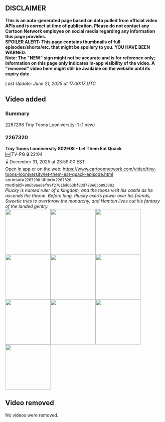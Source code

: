 ## DISCLAIMER
**This is an auto-generated page based on data pulled from official video APIs and is correct at time of publication. Please do not contact any Cartoon Network employee on social media regarding any information this page provides.**  
**SPOILER ALERT: This page contains thumbnails of full episodes/shorts/etc. that might be spoilery to you. YOU HAVE BEEN WARNED.**  
**Note: The "NEW" sign might not be accurate and is for reference only; information on this page only indicates in-app visibility of the video. A "removed" video here might still be available on the website until its expiry date.**  

_Last Update: June 21, 2025 at 17:00:17 UTC_
## Video added
### Summary
2267298 Tiny Toons Looniversity: 1 (1 new)  
### 2267320
**Tiny Toons Looniversity S02E08 - Let Them Eat Quack**  
🆕 TV-PG 🔒 22:04  
⌛ December 31, 2025 at 23:59:00 EST  
[Open in app](https://cnvideo.sercomkc.org/redirector.html?type=cnapp&seriesid=2267298&titleid=2267320&mediaid=986b9ae8ef99f2781bd063bf83d779e63b893082) or on the web: https://www.cartoonnetwork.com/video/tiny-toons-looniversity/let-them-eat-quack-episode.html  
seriesid=`2267298` titleid=`2267320` mediaid=`986b9ae8ef99f2781bd063bf83d779e63b893082`  
_Plucky is named ruler of a kingdom, and the toons visit his castle as he ascends the throne. Before long, Plucky exerts power over his friends, Sweetie tries to overthrow the monarchy, and Hamton lives out his fantasy of the landed gentry._  
<a href="https://s3.amazonaws.com/cartoonorchestrator/2267320_001_1280x720.jpg"><img src="https://s3.amazonaws.com/cartoonorchestrator/2267320_001_640x360.jpg" height="144px" /></a><a href="https://s3.amazonaws.com/cartoonorchestrator/2267320_002_1280x720.jpg"><img src="https://s3.amazonaws.com/cartoonorchestrator/2267320_002_640x360.jpg" height="144px" /></a><a href="https://s3.amazonaws.com/cartoonorchestrator/2267320_003_1280x720.jpg"><img src="https://s3.amazonaws.com/cartoonorchestrator/2267320_003_640x360.jpg" height="144px" /></a><a href="https://s3.amazonaws.com/cartoonorchestrator/2267320_004_1280x720.jpg"><img src="https://s3.amazonaws.com/cartoonorchestrator/2267320_004_640x360.jpg" height="144px" /></a><a href="https://s3.amazonaws.com/cartoonorchestrator/2267320_005_1280x720.jpg"><img src="https://s3.amazonaws.com/cartoonorchestrator/2267320_005_640x360.jpg" height="144px" /></a><a href="https://s3.amazonaws.com/cartoonorchestrator/2267320_006_1280x720.jpg"><img src="https://s3.amazonaws.com/cartoonorchestrator/2267320_006_640x360.jpg" height="144px" /></a><a href="https://s3.amazonaws.com/cartoonorchestrator/2267320_007_1280x720.jpg"><img src="https://s3.amazonaws.com/cartoonorchestrator/2267320_007_640x360.jpg" height="144px" /></a><a href="https://s3.amazonaws.com/cartoonorchestrator/2267320_008_1280x720.jpg"><img src="https://s3.amazonaws.com/cartoonorchestrator/2267320_008_640x360.jpg" height="144px" /></a><a href="https://s3.amazonaws.com/cartoonorchestrator/2267320_009_1280x720.jpg"><img src="https://s3.amazonaws.com/cartoonorchestrator/2267320_009_640x360.jpg" height="144px" /></a><a href="https://s3.amazonaws.com/cartoonorchestrator/2267320_010_1280x720.jpg"><img src="https://s3.amazonaws.com/cartoonorchestrator/2267320_010_640x360.jpg" height="144px" /></a>
## Video removed
No videos were removed.  
